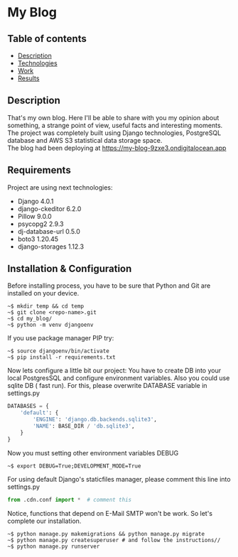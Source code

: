 # My Blog

## Table of contents
* [Description](#description)
* [Technologies](#requirements)
* [Work](#installation--configuration)
* [Results](#results)

## Description

That's my own blog. Here I'll be able to share with you my opinion about something, a strange point of view, useful facts and interesting moments. 
The project was completely built using Django technologies, PostgreSQL database and AWS S3 statistical data storage space.  
The blog had been deploying at https://my-blog-9zxe3.ondigitalocean.app

## Requirements

Project are using next technologies:
* Django 4.0.1
* django-ckeditor 6.2.0
* Pillow 9.0.0
* psycopg2 2.9.3
* dj-database-url 0.5.0
* boto3 1.20.45
* django-storages 1.12.3

## Installation & Configuration

Before installing process, you have to be sure that Python and Git are installed on your device.
```shell
~$ mkdir temp && cd temp
~$ git clone <repo-name>.git
~$ cd my_blog/
~$ python -m venv djangoenv
```
If you use package manager PIP try:
```shell
~$ source djangoenv/bin/activate
~$ pip install -r requirements.txt
```
Now lets configure a little bit our project: You have to create DB into your local PostgresSQL and configure environment variables. Also you could use sqlite DB ( fast run). For this, please overwrite DATABASE variable in settings.py
```python
DATABASES = {
    'default': {
        'ENGINE': 'django.db.backends.sqlite3',
        'NAME': BASE_DIR / 'db.sqlite3',
    }
}
```
Now you must setting other environment variables DEBUG
```shell
~$ export DEBUG=True;DEVELOPMENT_MODE=True
```
For using default Django's staticfiles manager, please comment this line into settings.py
```python
from .cdn.conf import *  # comment this
```
Notice, functions that depend on E-Mail SMTP won't be work. So let's complete our installation.
```shell
~$ python manage.py makemigrations && python manage.py migrate
~$ python manage.py createsuperuser # and follow the instructions//
~$ python manage.py runserver
```